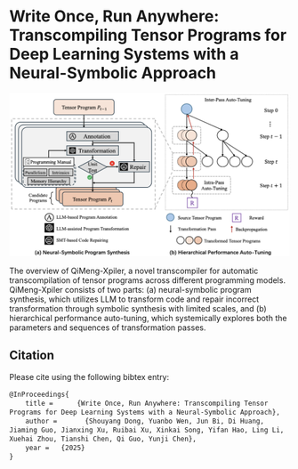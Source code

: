 # Write Once, Run Anywhere: Transcompiling Tensor Programs for Deep Learning Systems with a Neural-Symbolic Approach
<img src="docs/static/images/overview.png" style="zoom:50%;" /> 

The overview of QiMeng-Xpiler, a novel transcompiler for automatic transcompilation of tensor programs across different programming models. QiMeng-Xpiler consists of two parts: (a) neural-symbolic program synthesis, which utilizes LLM to transform code and repair incorrect transformation through symbolic synthesis with limited scales, and (b) hierarchical performance auto-tuning, which systemically explores both the parameters and sequences of transformation passes.


## Citation
Please cite using the following bibtex entry:

```
@InProceedings{
    title = 	 {Write Once, Run Anywhere: Transcompiling Tensor Programs for Deep Learning Systems with a Neural-Symbolic Approach},
    author =       {Shouyang Dong, Yuanbo Wen, Jun Bi, Di Huang, Jiaming Guo, Jianxing Xu, Ruibai Xu, Xinkai Song, Yifan Hao, Ling Li, Xuehai Zhou, Tianshi Chen, Qi Guo, Yunji Chen},
    year = 	 {2025}
}
```